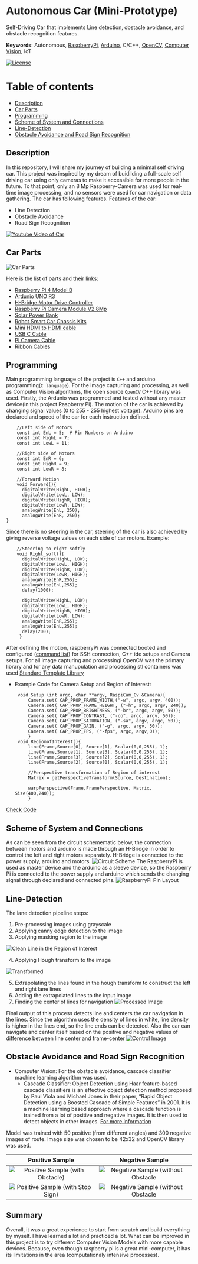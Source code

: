 # Autonomous Car (Mini-Prototype)

Self-Driving Car that implements Line detection, obstacle avoidance, and obstacle recognition features.  

__Keywords__: Autonomous, [RaspberryPi](https://www.raspberrypi.org), [Arduino](https://www.arduino.cc), C/C++, [OpenCV](https://opencv.org), [Computer Vision](https://www.pcmag.com/news/what-is-computer-vision), IoT


[![License](https://img.shields.io/github/license/mashape/apistatus.svg)](https://opensource.org/licenses/MIT) 


Table of contents
=================

<!--ts-->
* [Description](#description)
* [Car Parts](#car-parts)
* [Programming](#programming)
* [Scheme of System and Connections](#scheme-of-system-and-connections)
* [Line-Detection](#line-detection)
* [Obstacle Avoidance and Road Sign Recognition](#obstacle-avoidance-and-road-sign-recognition)
<!--te-->



## Description
In this repository, I will share my journey of building a minimal self driving car. This project was inspired by my dream of buidilding a full-scale self driving car using only cameras to make it accessible for more people in the future. 
To that point, only an 8 Mp Raspberry-Camera was used for real-time image processing, and no sensors were used for car navigation or data gathering.  The car has following features.
Features of the car:

   * Line Detection
   * Obstacle Avoidance
   * Road Sign Recognition 
   
   [![Youtube Video of Car](pics/youtube_pic.png)](https://youtu.be/WiadMunX-Qo)


## Car Parts
   ![Car Parts](pics/car_parts.jpeg)
   
Here is the list of parts and their links:
   * [Raspberry Pi 4 Model B](https://www.raspberrypi.org/products/raspberry-pi-4-model-b/)
   * [Ardunio UNO R3](https://www.amazon.com/Arduino-A000066-ARDUINO-UNO-R3/dp/B008GRTSV6/ref=sr_1_2?dchild=1&keywords=arduino+uno+r3&qid=1590056138&sr=8-2)
   * [H-Bridge Motor Drive Controller](https://www.amazon.com/Qunqi-Controller-Module-Stepper-Arduino/dp/B014KMHSW6/ref=sr_1_13?dchild=1&keywords=l298n&qid=1590055578&sr=8-13)
   * [Raspberry Pi Camera Module V2 8Mp](https://www.amazon.com/LABISTS-Raspberry-Camera-Official-8-megapixel/dp/B07W6THFPH/ref=sr_1_3?dchild=1&keywords=Raspberry+Pi+Official+Camera+Module+V2+8Mp&qid=1590056224&sr=8-3)
   * [Solar Power Bank](https://www.amazon.com/Portable-Rain-resistant-Dirtproof-Shockproof-Usb-charged/dp/B0114DVIJ8/ref=sr_1_284?crid=T49PBCTD7TV0&dchild=1&keywords=solar+power+bank&qid=1590055903&sprefix=solar+power+%2Caps%2C234&sr=8-284)
   * [Robot Smart Car Chassis Kits](https://www.amazon.com/wheel-layer-Chassis-Encoder-Arduino/dp/B06VTP8XBQ/ref=sr_1_8?dchild=1&keywords=Telaio+car+Chasis&qid=1590056420&sr=8-8)
   * [Mini HDMI to HDMI cable](https://www.amazon.com/AmazonBasics-High-Speed-Mini-HDMI-Adapter-Cable/dp/B014I8UEGY/ref=sr_1_4?crid=1K9KA4S9HT332&dchild=1&keywords=mini+hdmi+to+hdmi+cable&qid=1590055969&sprefix=mini+hdmi%2Caps%2C235&sr=8-4)
   * [USB C Cable](https://www.amazon.com/AUKEY-Braided-Charging-Samsung-Nintendo/dp/B087CK9DW1/ref=sr_1_37_sspa?dchild=1&keywords=usb+c+cable&qid=1590056275&sr=8-37-spons&psc=1&spLa=ZW5jcnlwdGVkUXVhbGlmaWVyPUEyVVUzVUU4NThMRkpXJmVuY3J5cHRlZElkPUEwMzgyOTA5Mk9ZQjExSUgyNlI0ViZlbmNyeXB0ZWRBZElkPUEwMTIzNTk2MklZMEZRU1YxOE8zQSZ3aWRnZXROYW1lPXNwX2J0ZiZhY3Rpb249Y2xpY2tSZWRpcmVjdCZkb05vdExvZ0NsaWNrPXRydWU=)
   * [Pi Camera Cable](https://www.amazon.com/dp/B087FDJ2RP/ref=sspa_dk_detail_0?psc=1&pd_rd_i=B087FDJ2RP&pd_rd_w=UFblC&pf_rd_p=48d372c1-f7e1-4b8b-9d02-4bd86f5158c5&pd_rd_wg=ka3sE&pf_rd_r=WFER4SYA991ZMK65R737&pd_rd_r=10202d0a-7844-4b4f-8890-1ac7879482c7&spLa=ZW5jcnlwdGVkUXVhbGlmaWVyPUExQ1FNTFpCS1JER0FJJmVuY3J5cHRlZElkPUEwNjk3NzM3MUk0N1FIMUhHUDhZNyZlbmNyeXB0ZWRBZElkPUEwMzQ4MDEwMUM0SklBUVU3RldDSiZ3aWRnZXROYW1lPXNwX2RldGFpbCZhY3Rpb249Y2xpY2tSZWRpcmVjdCZkb05vdExvZ0NsaWNrPXRydWU=)
   * [Ribbon Cables](https://www.amazon.com/EDGELEC-Breadboard-Optional-Assorted-Multicolored/dp/B07GD2BWPY/ref=pd_bxgy_img_2/144-5025298-3910300?_encoding=UTF8&pd_rd_i=B07GD2BWPY&pd_rd_r=43f96d05-a664-4ea1-adfd-b25332599e2c&pd_rd_w=HNeuE&pd_rd_wg=1ML6U&pf_rd_p=4e3f7fc3-00c8-46a6-a4db-8457e6319578&pf_rd_r=RXYTRXHNBGHBZ4SN6SMG&psc=1&refRID=RXYTRXHNBGHBZ4SN6SMG)
   
## Programming

Main programming language of the project is `C++` and arduino programming(`C language`). For the image capturing and processing, as well as Computer Vision algorithms, the open source `OpenCV` C++ library was used.
Firstly, the Ardunio was programmed and tested without any master device(in this project Raspberry Pi). The motion of the car is achieved by changing signal values (0 to 255 - 255 highest voltage). Arduino pins are declared and speed of the car for each instruction defined. 
``` 
    //Left side of Motors
    const int EnL = 5;  # Pin Numbers on Arduino
    const int HighL = 7;
    const int LowL = 11;
    
    //Right side of Motors
    const int EnR = 6;
    const int HighR = 9;
    const int LowR = 8;
    
    //Forward Motion
    void Forward(){
      digitalWrite(HighL, HIGH);
      digitalWrite(LowL, LOW);
      digitalWrite(HighR, HIGH);
      digitalWrite(LowR, LOW);
      analogWrite(EnL, 250);
      analogWrite(EnR, 250);
}
```
Since there is no steering in the car, steering of the car is also achieved by giving reverse voltage values on each side of car motors. Example:
```
    //Steering to right softly
    void Right_soft(){
      digitalWrite(HighL, LOW);
      digitalWrite(LowL, HIGH);
      digitalWrite(HighR, LOW);
      digitalWrite(LowR, HIGH);
      analogWrite(EnR,255);
      analogWrite(EnL,255);
      delay(1000);
    
      digitalWrite(HighL, LOW);
      digitalWrite(LowL, HIGH);
      digitalWrite(HighR, HIGH);
      digitalWrite(LowR, LOW);
      analogWrite(EnR,255);
      analogWrite(EnL,255);
      delay(200);
     }
```

After defining the motion, raspberryPi was connected booted and configured ([command list](Commands%20for%20Raspberrypi.txt)) for SSH connection, C++ ide setups and Camera setups. For all image capturing and processingi OpenCV was the primary library and for any data manupulation and processing stl containers was used [Standard Template Library](https://www.geeksforgeeks.org/the-c-standard-template-library-stl/)
* Example Code for Camera Setup and Region of Interest:

   ```
    void Setup (int argc, char **argv, RaspiCam_Cv &Camera){
        Camera.set( CAP_PROP_FRAME_WIDTH,("-w", argc, argv, 400));
        Camera.set( CAP_PROP_FRAME_HEIGHT, ("-h", argc, argv, 240));
        Camera.set( CAP_PROP_BRIGHTNESS, ("-br", argc, argv, 50));
        Camera.set( CAP_PROP_CONTRAST, ("-co", argc, argv, 50));
        Camera.set( CAP_PROP_SATURATION, ("-sa", argv, argc, 50));
        Camera.set( CAP_PROP_GAIN, ("-g", argc, argv, 50));
        Camera.set( CAP_PROP_FPS, ("-fps", argc, argv,0));
        }
    void RegionofInterest(){
        line(Frame,Source[0], Source[1], Scalar(0,0,255), 1);
        line(Frame,Source[1], Source[3], Scalar(0,0,255), 1);
        line(Frame,Source[3], Source[2], Scalar(0,0,255), 1);
        line(Frame,Source[2], Source[0], Scalar(0,0,255), 1);
  
        //Perspective transformation of Region of interest
        Matrix = getPerspectiveTransform(Source, Destination);   
        
        warpPerspective(Frame,FramePerspective, Matrix, Size(400,240));
        }
  ``` 
[Check Code](Code)

## Scheme of System and Connections
As can be seen from the circuit schemematic below, the connection between motors and arduino is made through an H-Bridge in order to control the left and right motors separately. H-Bridge is connected to the power supply, arduino and motors. 
![Circuit Scheme](pics/Circuit_scheme.png)
The RaspberryPi is used as master device and the arduino as a sleeve device, so the Raspberry Pi is connected to the power supply and arduino which sends the changing signal through declared and connected pins.
![RaspberryPi Pin Layout](pics/rp2_pinout.png)


## Line-Detection

The lane detection pipeline steps:

 1. Pre-processing images using grayscale
 2. Applying canny edge detection to the image
 3. Applying masking region to the image
 
  ![Clean Line in the Region of Interest](pics/line_detection.png)
  
 4. Applying Hough transform to the image
 
  ![Transformed](pics/hough_detection.png)
  
 5. Extrapolating the lines found in the hough transform to construct the left and right lane lines
 6. Adding the extrapolated lines to the input image
 7. Finding the center of lines for navigation
  ![Processed Image](pics/final_line.png)
    
Final output of this process detects line and centers the car navigation in the lines. 
Since the algorithm uses the density of lines in white, line density is higher in the lines end, so the line ends can be detected. 
Also the car can navigate and center itself based on the positive and negative values of difference between line center and frame-center
    ![Control Image](pics/car_navigation.png)

## Obstacle Avoidance and Road Sign Recognition
 
  * Computer Vision: For the obstacle avoidance, cascade classifier machine learning algorithm was used.
    * Cascade Classifier: Object Detection using Haar feature-based cascade classifiers is an effective object detection method proposed by Paul Viola and Michael Jones in their paper, “Rapid Object Detection using a Boosted Cascade of Simple Features” in 2001. It is a machine learning based approach where a cascade function is trained from a lot of positive and negative images. 
        It is then used to detect objects in other images. [For more information](https://opencv-python-tutroals.readthedocs.io/en/latest/py_tutorials/py_objdetect/py_face_detection/py_face_detection.html)
  
  Model was trained with 50 positive (from different angles) and 300 negative images of route. Image size was chosen to be 42x32 and OpenCV library was used.
  
  Positive  Sample               |  Negative Sample
:-------------------------:|:-------------------------:
![Positive Sample (with Obstacle)](pics/Obstacle18.jpg)  |  ![Negative Sample (without Obstacle](pics/NoStop225.jpg)
![Positive Sample (with Stop Sign)](pics/1578163186805.jpg)  |  ![Negative Sample (without Obstacle](pics/NoStop253.jpg)

## Summary
Overall, it was a great experience to start from scratch and build everything by myself. I have learned a lot and practiced a lot. What can be improved in this project is to try different Computer Vision Models with more capable devices. Because, even though raspberry pi is a great mini-computer, it has its limitations in the area (computationaly intensive processes).








   
   
